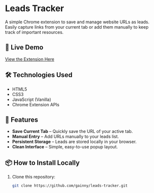 # Leads Tracker

A simple Chrome extension to save and manage website URLs as leads. Easily capture links from your current tab or add them manually to keep track of important resources.

## 🔗 Live Demo

[View the Extension Here](https://gainny.github.io/leads-tracker)

## 🛠️ Technologies Used

- HTML5  
- CSS3  
- JavaScript (Vanilla)  
- Chrome Extension APIs

## 🚀 Features

- **Save Current Tab** – Quickly save the URL of your active tab.
- **Manual Entry** – Add URLs manually to your leads list.
- **Persistent Storage** – Leads are stored locally in your browser.
- **Clean Interface** – Simple, easy-to-use popup layout.

## 📦 How to Install Locally

1. Clone this repository:

   ```bash
   git clone https://github.com/gainny/leads-tracker.git
